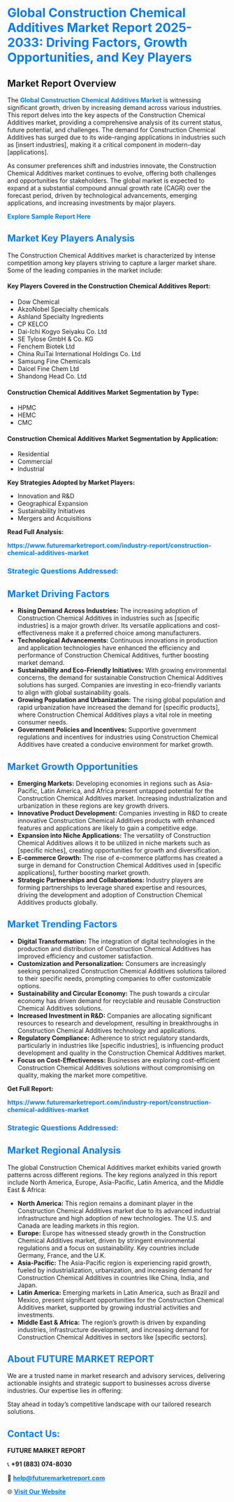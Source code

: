 <h1 style="color: #007BFF;">Global Construction Chemical Additives Market Report 2025-2033: Driving Factors, Growth Opportunities, and Key Players</h1>

<section id="overview">
<h2>Market Report Overview</h2>
<p>The <a href="https://www.futuremarketreport.com/industry-report/construction-chemical-additives-market" style="color: #007BFF; text-decoration: none;"><strong>Global Construction Chemical Additives Market</strong></a> is witnessing significant growth, driven by increasing demand across various industries. This report delves into the key aspects of the Construction Chemical Additives market, providing a comprehensive analysis of its current status, future potential, and challenges. The demand for Construction Chemical Additives has surged due to its wide-ranging applications in industries such as [insert industries], making it a critical component in modern-day [applications].</p>
<p>As consumer preferences shift and industries innovate, the Construction Chemical Additives market continues to evolve, offering both challenges and opportunities for stakeholders. The global market is expected to expand at a substantial compound annual growth rate (CAGR) over the forecast period, driven by technological advancements, emerging applications, and increasing investments by major players.</p>
</section>

<section id="overview">
<p><a href="https://www.futuremarketreport.com/request-sample/reportId=90200" style="color: #007BFF; text-decoration: none;"><strong>Explore Sample Report Here</strong></a></p>
</section>

<section id="key-players">
<h2 style="color: #007BFF;">Market Key Players Analysis</h2>
<p>The Construction Chemical Additives market is characterized by intense competition among key players striving to capture a larger market share. Some of the leading companies in the market include:</p>
<h4>Key Players Covered in the Construction Chemical Additives Report:</h4>
<ul><li>Dow Chemical</li><li>AkzoNobel Specialty chemicals</li><li>Ashland Specialty Ingredients</li><li>CP KELCO</li><li>Dai-Ichi Kogyo Seiyaku Co. Ltd</li><li>SE Tylose GmbH &amp; Co. KG</li><li>Fenchem Biotek Ltd</li><li>China RuiTai International Holdings Co. Ltd</li><li>Samsung Fine Chemicals</li><li>Daicel Fine Chem Ltd</li><li>Shandong Head Co. Ltd</li></ul>
<h4>Construction Chemical Additives Market Segmentation by Type:</h4>
<ul><li>HPMC</li><li>HEMC</li><li>CMC</li></ul>

<h4>Construction Chemical Additives Market Segmentation by Application:</h4>
<ul><li>Residential</li><li>Commercial</li><li>Industrial</li></ul>
<p><strong>Key Strategies Adopted by Market Players:</strong></p>
<ul>
<li>Innovation and R&D</li>
<li>Geographical Expansion</li>
<li>Sustainability Initiatives</li>
<li>Mergers and Acquisitions</li>
</ul>
</section>

<section>
<p><strong>Read Full Analysis: </strong></p><a href="https://www.futuremarketreport.com/industry-report/construction-chemical-additives-market" style="color: #007BFF; text-decoration: none;"><strong>https://www.futuremarketreport.com/industry-report/construction-chemical-additives-market</strong></a>
<h3 style="color: #007BFF;">Strategic Questions Addressed:</h3>
</section>

<section id="driving-factors">
<h2 style="color: #007BFF;">Market Driving Factors</h2>
<ul>
<li><strong>Rising Demand Across Industries:</strong> The increasing adoption of Construction Chemical Additives in industries such as [specific industries] is a major growth driver. Its versatile applications and cost-effectiveness make it a preferred choice among manufacturers.</li>
<li><strong>Technological Advancements:</strong> Continuous innovations in production and application technologies have enhanced the efficiency and performance of Construction Chemical Additives, further boosting market demand.</li>
<li><strong>Sustainability and Eco-Friendly Initiatives:</strong> With growing environmental concerns, the demand for sustainable Construction Chemical Additives solutions has surged. Companies are investing in eco-friendly variants to align with global sustainability goals.</li>
<li><strong>Growing Population and Urbanization:</strong> The rising global population and rapid urbanization have increased the demand for [specific products], where Construction Chemical Additives plays a vital role in meeting consumer needs.</li>
<li><strong>Government Policies and Incentives:</strong> Supportive government regulations and incentives for industries using Construction Chemical Additives have created a conducive environment for market growth.</li>
</ul>
</section>

<section id="growth-opportunities">
<h2 style="color: #007BFF;">Market Growth Opportunities</h2>
<ul>
<li><strong>Emerging Markets:</strong> Developing economies in regions such as Asia-Pacific, Latin America, and Africa present untapped potential for the Construction Chemical Additives market. Increasing industrialization and urbanization in these regions are key growth drivers.</li>
<li><strong>Innovative Product Development:</strong> Companies investing in R&D to create innovative Construction Chemical Additives products with enhanced features and applications are likely to gain a competitive edge.</li>
<li><strong>Expansion into Niche Applications:</strong> The versatility of Construction Chemical Additives allows it to be utilized in niche markets such as [specific niches], creating opportunities for growth and diversification.</li>
<li><strong>E-commerce Growth:</strong> The rise of e-commerce platforms has created a surge in demand for Construction Chemical Additives used in [specific applications], further boosting market growth.</li>
<li><strong>Strategic Partnerships and Collaborations:</strong> Industry players are forming partnerships to leverage shared expertise and resources, driving the development and adoption of Construction Chemical Additives products globally.</li>
</ul>
</section>

<section id="trending-factors">
<h2 style="color: #007BFF;">Market Trending Factors</h2>
<ul>
<li><strong>Digital Transformation:</strong> The integration of digital technologies in the production and distribution of Construction Chemical Additives has improved efficiency and customer satisfaction.</li>
<li><strong>Customization and Personalization:</strong> Consumers are increasingly seeking personalized Construction Chemical Additives solutions tailored to their specific needs, prompting companies to offer customizable options.</li>
<li><strong>Sustainability and Circular Economy:</strong> The push towards a circular economy has driven demand for recyclable and reusable Construction Chemical Additives solutions.</li>
<li><strong>Increased Investment in R&D:</strong> Companies are allocating significant resources to research and development, resulting in breakthroughs in Construction Chemical Additives technology and applications.</li>
<li><strong>Regulatory Compliance:</strong> Adherence to strict regulatory standards, particularly in industries like [specific industries], is influencing product development and quality in the Construction Chemical Additives market.</li>
<li><strong>Focus on Cost-Effectiveness:</strong> Businesses are exploring cost-efficient Construction Chemical Additives solutions without compromising on quality, making the market more competitive.</li>
</ul>
</section>

<section>
<p><strong>Get Full Report: </strong></p><a href="https://www.futuremarketreport.com/industry-report/construction-chemical-additives-market" style="color: #007BFF; text-decoration: none;"><strong>https://www.futuremarketreport.com/industry-report/construction-chemical-additives-market</strong></a>
<h3 style="color: #007BFF;">Strategic Questions Addressed:</h3>
</section>


<section id="regional-analysis">
<h2 style="color: #007BFF;">Market Regional Analysis</h2>
<p>The global Construction Chemical Additives market exhibits varied growth patterns across different regions. The key regions analyzed in this report include North America, Europe, Asia-Pacific, Latin America, and the Middle East & Africa:</p>
<ul>
<li><strong>North America:</strong> This region remains a dominant player in the Construction Chemical Additives market due to its advanced industrial infrastructure and high adoption of new technologies. The U.S. and Canada are leading markets in this region.</li>
<li><strong>Europe:</strong> Europe has witnessed steady growth in the Construction Chemical Additives market, driven by stringent environmental regulations and a focus on sustainability. Key countries include Germany, France, and the U.K.</li>
<li><strong>Asia-Pacific:</strong> The Asia-Pacific region is experiencing rapid growth, fueled by industrialization, urbanization, and increasing demand for Construction Chemical Additives in countries like China, India, and Japan.</li>
<li><strong>Latin America:</strong> Emerging markets in Latin America, such as Brazil and Mexico, present significant opportunities for the Construction Chemical Additives market, supported by growing industrial activities and investments.</li>
<li><strong>Middle East & Africa:</strong> The region’s growth is driven by expanding industries, infrastructure development, and increasing demand for Construction Chemical Additives in sectors like [specific sectors].</li>
</ul>
</section>

<footer>
<h2 style="color: #007BFF;">About FUTURE MARKET REPORT</h2>
<p>We are a trusted name in market research and advisory services, delivering actionable insights and strategic support to businesses across diverse industries. Our expertise lies in offering:</p>

<p>Stay ahead in today’s competitive landscape with our tailored research solutions.</p>

<h2 style="color: #007BFF;">Contact Us:</h2>
<p><strong>FUTURE MARKET REPORT</strong></p>
<p>📞 <strong>+91 (883) 074-8030</strong></p>
<p>📧 <strong><a href="mailto:help@futuremarketreport.com" style="color: #007BFF;">help@futuremarketreport.com</a></strong></p>
<p>🌐 <strong><a href="https://www.futuremarketreport.com/" style="color: #007BFF;">Visit Our Website</a></strong></p>
</footer>